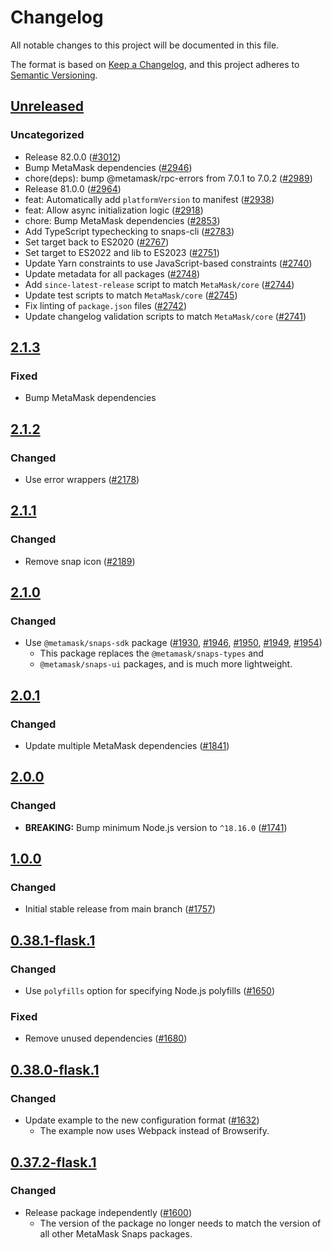 # Changelog

All notable changes to this project will be documented in this file.

The format is based on [Keep a Changelog](https://keepachangelog.com/en/1.0.0/),
and this project adheres to [Semantic Versioning](https://semver.org/spec/v2.0.0.html).

## [Unreleased]

### Uncategorized

- Release 82.0.0 ([#3012](https://github.com/MetaMask/snaps-skunkworks.git/pull/3012))
- Bump MetaMask dependencies ([#2946](https://github.com/MetaMask/snaps-skunkworks.git/pull/2946))
- chore(deps): bump @metamask/rpc-errors from 7.0.1 to 7.0.2 ([#2989](https://github.com/MetaMask/snaps-skunkworks.git/pull/2989))
- Release 81.0.0 ([#2964](https://github.com/MetaMask/snaps-skunkworks.git/pull/2964))
- feat: Automatically add `platformVersion` to manifest ([#2938](https://github.com/MetaMask/snaps-skunkworks.git/pull/2938))
- feat: Allow async initialization logic ([#2918](https://github.com/MetaMask/snaps-skunkworks.git/pull/2918))
- chore: Bump MetaMask dependencies ([#2853](https://github.com/MetaMask/snaps-skunkworks.git/pull/2853))
- Add TypeScript typechecking to snaps-cli ([#2783](https://github.com/MetaMask/snaps-skunkworks.git/pull/2783))
- Set target back to ES2020 ([#2767](https://github.com/MetaMask/snaps-skunkworks.git/pull/2767))
- Set target to ES2022 and lib to ES2023 ([#2751](https://github.com/MetaMask/snaps-skunkworks.git/pull/2751))
- Update Yarn constraints to use JavaScript-based constraints ([#2740](https://github.com/MetaMask/snaps-skunkworks.git/pull/2740))
- Update metadata for all packages ([#2748](https://github.com/MetaMask/snaps-skunkworks.git/pull/2748))
- Add `since-latest-release` script to match `MetaMask/core` ([#2744](https://github.com/MetaMask/snaps-skunkworks.git/pull/2744))
- Update test scripts to match `MetaMask/core` ([#2745](https://github.com/MetaMask/snaps-skunkworks.git/pull/2745))
- Fix linting of `package.json` files ([#2742](https://github.com/MetaMask/snaps-skunkworks.git/pull/2742))
- Update changelog validation scripts to match `MetaMask/core` ([#2741](https://github.com/MetaMask/snaps-skunkworks.git/pull/2741))

## [2.1.3]

### Fixed

- Bump MetaMask dependencies

## [2.1.2]

### Changed

- Use error wrappers ([#2178](https://github.com/MetaMask/snaps/pull/2178))

## [2.1.1]

### Changed

- Remove snap icon ([#2189](https://github.com/MetaMask/snaps/pull/2189))

## [2.1.0]

### Changed

- Use `@metamask/snaps-sdk` package ([#1930](https://github.com/MetaMask/snaps/pull/1930),
  [#1946](https://github.com/MetaMask/snaps/pull/1946), [#1950](https://github.com/MetaMask/snaps/pull/1950),
  [#1949](https://github.com/MetaMask/snaps/pull/1949), [#1954](https://github.com/MetaMask/snaps/pull/1954))
  - This package replaces the `@metamask/snaps-types` and
  - `@metamask/snaps-ui` packages, and is much more lightweight.

## [2.0.1]

### Changed

- Update multiple MetaMask dependencies ([#1841](https://github.com/MetaMask/snaps/pull/1841))

## [2.0.0]

### Changed

- **BREAKING:** Bump minimum Node.js version to `^18.16.0` ([#1741](https://github.com/MetaMask/snaps/pull/1741))

## [1.0.0]

### Changed

- Initial stable release from main branch ([#1757](https://github.com/MetaMask/snaps/pull/1757))

## [0.38.1-flask.1]

### Changed

- Use `polyfills` option for specifying Node.js polyfills ([#1650](https://github.com/MetaMask/snaps/pull/1650))

### Fixed

- Remove unused dependencies ([#1680](https://github.com/MetaMask/snaps/pull/1680))

## [0.38.0-flask.1]

### Changed

- Update example to the new configuration format ([#1632](https://github.com/MetaMask/snaps/pull/1632))
  - The example now uses Webpack instead of Browserify.

## [0.37.2-flask.1]

### Changed

- Release package independently ([#1600](https://github.com/MetaMask/snaps/pull/1600))
  - The version of the package no longer needs to match the version of all other
    MetaMask Snaps packages.

[Unreleased]: https://github.com/MetaMask/snaps-skunkworks.git/compare/@metamask/get-entropy-example-snap@2.1.3...HEAD
[2.1.3]: https://github.com/MetaMask/snaps-skunkworks.git/compare/@metamask/get-entropy-example-snap@2.1.2...@metamask/get-entropy-example-snap@2.1.3
[2.1.2]: https://github.com/MetaMask/snaps-skunkworks.git/compare/@metamask/get-entropy-example-snap@2.1.1...@metamask/get-entropy-example-snap@2.1.2
[2.1.1]: https://github.com/MetaMask/snaps-skunkworks.git/compare/@metamask/get-entropy-example-snap@2.1.0...@metamask/get-entropy-example-snap@2.1.1
[2.1.0]: https://github.com/MetaMask/snaps-skunkworks.git/compare/@metamask/get-entropy-example-snap@2.0.1...@metamask/get-entropy-example-snap@2.1.0
[2.0.1]: https://github.com/MetaMask/snaps-skunkworks.git/compare/@metamask/get-entropy-example-snap@2.0.0...@metamask/get-entropy-example-snap@2.0.1
[2.0.0]: https://github.com/MetaMask/snaps-skunkworks.git/compare/@metamask/get-entropy-example-snap@1.0.0...@metamask/get-entropy-example-snap@2.0.0
[1.0.0]: https://github.com/MetaMask/snaps-skunkworks.git/compare/@metamask/get-entropy-example-snap@0.38.1-flask.1...@metamask/get-entropy-example-snap@1.0.0
[0.38.1-flask.1]: https://github.com/MetaMask/snaps-skunkworks.git/compare/@metamask/get-entropy-example-snap@0.38.0-flask.1...@metamask/get-entropy-example-snap@0.38.1-flask.1
[0.38.0-flask.1]: https://github.com/MetaMask/snaps-skunkworks.git/compare/@metamask/get-entropy-example-snap@0.37.2-flask.1...@metamask/get-entropy-example-snap@0.38.0-flask.1
[0.37.2-flask.1]: https://github.com/MetaMask/snaps-skunkworks.git/releases/tag/@metamask/get-entropy-example-snap@0.37.2-flask.1
